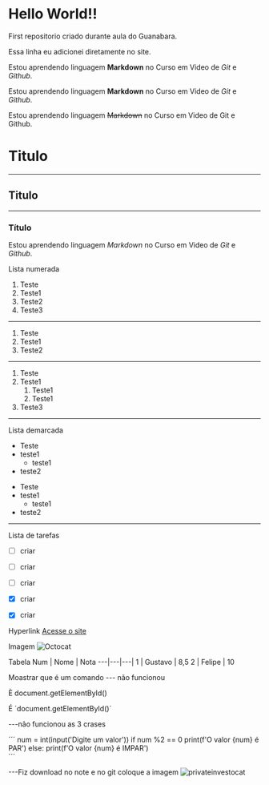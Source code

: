 # Hello World!!
 First repositorio criado durante aula do Guanabara. 
 
 Essa linha eu adicionei diretamente no site.


 Estou aprendendo linguagem **Markdown** no Curso em Video de *Git* e *Github*.

 Estou aprendendo linguagem __Markdown__ no Curso em Video de _Git_ e _Github_.

Estou aprendendo linguagem ~~Markdown~~ no Curso em Video de Git e Github.

# Titulo
---
## Titulo
***
### Título

Estou aprendendo linguagem *_Markdown_* no Curso em Video de *_Git_* e _*Github*_.

Lista numerada

1. Teste
1. Teste1
1. Teste2
1. Teste3
---
1. Teste
99. Teste1
256. Teste2
***
1. Teste
1. Teste1
    1. Teste1
    1. Teste1
1. Teste3
---
Lista demarcada

* Teste
* teste1
    * teste1
* teste2

- Teste
- teste1
    - teste1
- teste2
---
Lista de tarefas

 - [ ] criar
 - [ ] criar
 - [ ] criar
 - [X] criar
 - [X] criar


Hyperlink
[Acesse o site ](https://github.com/gustavoguanabara?tab=overview&from=2020-12-01&to=2020-12-31)

Imagem
![Octocat](https://octodex.github.com/yogitocat/)

Tabela
Num | Nome | Nota
---|---|---|
1 | Gustavo | 8,5
2 | Felipe | 10

Moastrar que é um comando 
--- não funcionou

È document.getElementById()

É ´document.getElementById()´

---não funcionou as 3 crases

´´´
num = int(input('Digite um valor'))
if num %2 == 0
    print(f'O valor {num} é PAR')
else:
   print(f'O valor {num} é IMPAR')  
´´´

---Fiz download no note e  no git coloque a imagem
![privateinvestocat](https://user-images.githubusercontent.com/85577735/122654383-54194400-d121-11eb-8e28-60156acfad87.jpg)